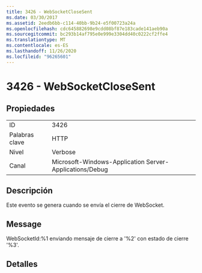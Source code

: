 ```yaml
---
title: 3426 - WebSocketCloseSent
ms.date: 03/30/2017
ms.assetid: 2eedb6bb-c114-40bb-9b24-e5f00723a24a
ms.openlocfilehash: cdc645882698e9cdd08bf87e183cade141aeb90a
ms.sourcegitcommit: bc293b14af795e0e999e3304dd40c0222cf2ffe4
ms.translationtype: MT
ms.contentlocale: es-ES
ms.lasthandoff: 11/26/2020
ms.locfileid: "96265601"
---
```

# <a name="3426---websocketclosesent"></a>3426 - WebSocketCloseSent

## <a name="properties"></a>Propiedades  
  
|||  
|-|-|  
|ID|3426|  
|Palabras clave|HTTP|  
|Nivel|Verbose|  
|Canal|Microsoft-Windows-Application Server-Applications/Debug|  
  
## <a name="description"></a>Descripción  

 Este evento se genera cuando se envía el cierre de WebSocket.  
  
## <a name="message"></a>Message  

 WebSocketId:%1 enviando mensaje de cierre a '%2' con estado de cierre '%3'.  
  
## <a name="details"></a>Detalles
